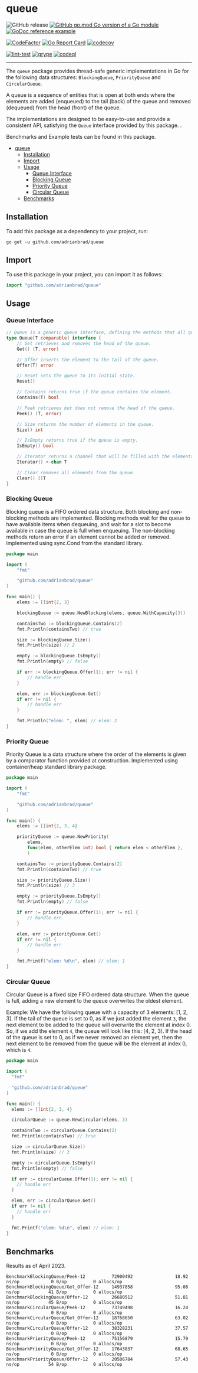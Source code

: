 # queue

![GitHub release](https://img.shields.io/github/v/tag/adrianbrad/queue)
[![GitHub go.mod Go version of a Go module](https://img.shields.io/github/go-mod/go-version/adrianbrad/queue)](https://github.com/adrianbrad/queue)
[![GoDoc reference example](https://img.shields.io/badge/godoc-reference-blue.svg)](https://pkg.go.dev/github.com/adrianbrad/queue)

[![CodeFactor](https://www.codefactor.io/repository/github/adrianbrad/queue/badge)](https://www.codefactor.io/repository/github/adrianbrad/queue)
[![Go Report Card](https://goreportcard.com/badge/github.com/adrianbrad/queue)](https://goreportcard.com/report/github.com/adrianbrad/queue)
[![codecov](https://codecov.io/gh/adrianbrad/queue/branch/main/graph/badge.svg)](https://codecov.io/gh/adrianbrad/queue)

[![lint-test](https://github.com/adrianbrad/queue/actions/workflows/lint-test.yaml/badge.svg)](https://github.com/adrianbrad/queue/actions?query=workflow%3Alint-test)
[![grype](https://github.com/adrianbrad/queue/actions/workflows/grype.yaml/badge.svg)](https://github.com/adrianbrad/queue/actions?query=workflow%3Agrype)
[![codeql](https://github.com/adrianbrad/queue/actions/workflows/codeql.yaml/badge.svg)](https://github.com/adrianbrad/queue/actions?query=workflow%3ACodeQL)

---

The `queue` package provides thread-safe generic implementations in Go for the following data structures: `BlockingQueue`, `PriorityQueue` and `CircularQueue`.

A queue is a sequence of entities that is open at both ends where the elements are
added (enqueued) to the tail (back) of the queue and removed (dequeued) from the head (front) of the queue.

The implementations are designed to be easy-to-use and provide a consistent API, satisfying the `Queue` interface provided by this package. .

Benchmarks and Example tests can be found in this package. 

<!-- TOC -->
* [queue](#queue)
  * [Installation](#installation)
  * [Import](#import)
  * [Usage](#usage)
    * [Queue Interface](#queue-interface)
    * [Blocking Queue](#blocking-queue)
    * [Priority Queue](#priority-queue)
    * [Circular Queue](#circular-queue)
  * [Benchmarks](#benchmarks-)
<!-- TOC -->

## Installation
To add this package as a dependency to your project, run:

```shell
go get -u github.com/adrianbrad/queue
```

## Import
To use this package in your project, you can import it as follows:

```go
import "github.com/adrianbrad/queue"
```

## Usage

### Queue Interface

```go
// Queue is a generic queue interface, defining the methods that all queues must implement.
type Queue[T comparable] interface {
	// Get retrieves and removes the head of the queue.
	Get() (T, error)

	// Offer inserts the element to the tail of the queue.
	Offer(T) error

	// Reset sets the queue to its initial state.
	Reset()

	// Contains returns true if the queue contains the element.
	Contains(T) bool

	// Peek retrieves but does not remove the head of the queue.
	Peek() (T, error)

	// Size returns the number of elements in the queue.
	Size() int

	// IsEmpty returns true if the queue is empty.
	IsEmpty() bool

	// Iterator returns a channel that will be filled with the elements
	Iterator() <-chan T

	// Clear removes all elements from the queue.
	Clear() []T
}
```

### Blocking Queue

Blocking queue is a FIFO ordered data structure. Both blocking and non-blocking methods are implemented.
Blocking methods wait for the queue to have available items when dequeuing, and wait for a slot to become available in case the queue is full when enqueuing.
The non-blocking methods return an error if an element cannot be added or removed. 
Implemented using sync.Cond from the standard library.

```go
package main

import (
	"fmt"

	"github.com/adrianbrad/queue"
)

func main() {
	elems := []int{2, 3}

	blockingQueue := queue.NewBlocking(elems, queue.WithCapacity(3))

	containsTwo := blockingQueue.Contains(2)
	fmt.Println(containsTwo) // true

	size := blockingQueue.Size()
	fmt.Println(size) // 2

	empty := blockingQueue.IsEmpty()
	fmt.Println(empty) // false

	if err := blockingQueue.Offer(1); err != nil {
		// handle err
	}

	elem, err := blockingQueue.Get()
	if err != nil {
		// handle err
	}

	fmt.Println("elem: ", elem) // elem: 2
}
```

### Priority Queue

Priority Queue is a data structure where the order of the elements is given by a comparator function provided at construction. 
Implemented using container/heap standard library package.

```go
package main

import (
	"fmt"

	"github.com/adrianbrad/queue"
)

func main() {
	elems := []int{2, 3, 4}

	priorityQueue := queue.NewPriority(
		elems, 
		func(elem, otherElem int) bool { return elem < otherElem },
        )

	containsTwo := priorityQueue.Contains(2)
	fmt.Println(containsTwo) // true

	size := priorityQueue.Size()
	fmt.Println(size) // 3

	empty := priorityQueue.IsEmpty()
	fmt.Println(empty) // false

	if err := priorityQueue.Offer(1); err != nil {
		// handle err
	}

	elem, err := priorityQueue.Get()
	if err != nil {
		// handle err
	}

	fmt.Printf("elem: %d\n", elem) // elem: 1
}
```

### Circular Queue

Circular Queue is a fixed size FIFO ordered data structure. When the queue is full, adding a new element to the queue overwrites the oldest element.

Example:
We have the following queue with a capacity of 3 elements: [1, 2, 3].
If the tail of the queue is set to 0, as if we just added the element `3`,
the next element to be added to the queue will overwrite the element at index 0.
So, if we add the element `4`, the queue will look like this: [4, 2, 3].
If the head of the queue is set to 0, as if we never removed an element yet,
then the next element to be removed from the queue will be the element at index 0, which is `4`.

```go
package main

import (
  "fmt"

  "github.com/adrianbrad/queue"
)

func main() {
  elems := []int{2, 3, 4}

  circularQueue := queue.NewCircular(elems, 3)

  containsTwo := circularQueue.Contains(2)
  fmt.Println(containsTwo) // true

  size := circularQueue.Size()
  fmt.Println(size) // 3

  empty := circularQueue.IsEmpty()
  fmt.Println(empty) // false

  if err := circularQueue.Offer(1); err != nil {
    // handle err
  }

  elem, err := circularQueue.Get()
  if err != nil {
    // handle err
  }

  fmt.Printf("elem: %d\n", elem) // elem: 1
}
```

## Benchmarks 

Results as of April 2023.

```text
BenchmarkBlockingQueue/Peek-12          72900492                18.92 ns/op            0 B/op          0 allocs/op
BenchmarkBlockingQueue/Get_Offer-12     14937858                95.08 ns/op           41 B/op          0 allocs/op
BenchmarkBlockingQueue/Offer-12         26680512                51.81 ns/op           45 B/op          0 allocs/op
BenchmarkCircularQueue/Peek-12          73749498                16.24 ns/op            0 B/op          0 allocs/op
BenchmarkCircularQueue/Get_Offer-12     18768650                63.02 ns/op            0 B/op          0 allocs/op
BenchmarkCircularQueue/Offer-12         38328231                37.57 ns/op            0 B/op          0 allocs/op
BenchmarkPriorityQueue/Peek-12          75156879                15.79 ns/op            0 B/op          0 allocs/op
BenchmarkPriorityQueue/Get_Offer-12     17643837                68.65 ns/op            0 B/op          0 allocs/op
BenchmarkPriorityQueue/Offer-12         20506784                57.43 ns/op           54 B/op          0 allocs/op
```
